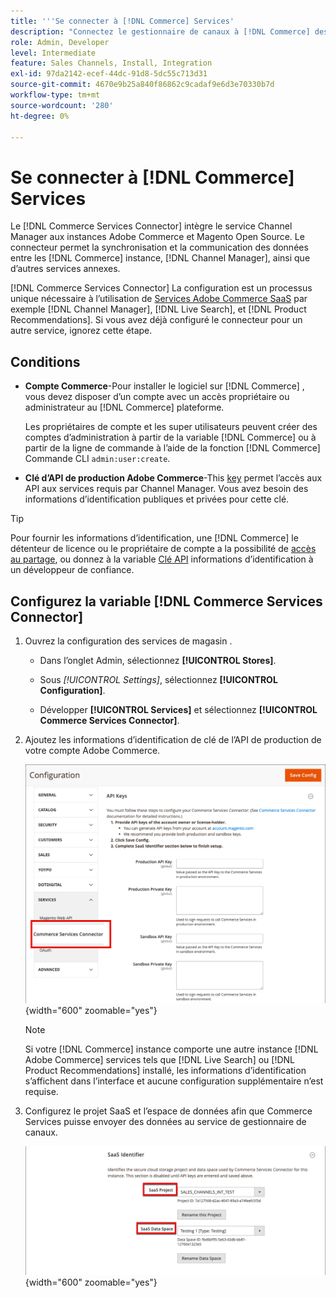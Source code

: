 ```yaml
---
title: '''Se connecter à [!DNL Commerce] Services'
description: "Connectez le gestionnaire de canaux à [!DNL Commerce] des services permettant la synchronisation et la communication des données entre les [!DNL Commerce] , Channel Manager et d’autres services annexes."
role: Admin, Developer
level: Intermediate
feature: Sales Channels, Install, Integration
exl-id: 97da2142-ecef-44dc-91d8-5dc55c713d31
source-git-commit: 4670e9b25a840f86862c9cadaf9e6d3e70330b7d
workflow-type: tm+mt
source-wordcount: '280'
ht-degree: 0%

---
```



# Se connecter à [!DNL Commerce] Services

Le [!DNL Commerce Services Connector] intègre le service Channel Manager aux instances Adobe Commerce et Magento Open Source. Le connecteur permet la synchronisation et la communication des données entre les [!DNL Commerce] instance, [!DNL Channel Manager], ainsi que d’autres services annexes.

[!DNL Commerce Services Connector] La configuration est un processus unique nécessaire à l’utilisation de [Services Adobe Commerce SaaS](https://experienceleague.adobe.com/docs/commerce-merchant-services/user-guides/home.html) par exemple [!DNL Channel Manager], [!DNL Live Search], et [!DNL Product Recommendations]. Si vous avez déjà configuré le connecteur pour un autre service, ignorez cette étape.

## Conditions

- **Compte Commerce**-Pour installer le logiciel sur [!DNL Commerce] , vous devez disposer d’un compte avec un accès propriétaire ou administrateur au [!DNL Commerce] plateforme.

  Les propriétaires de compte et les super utilisateurs peuvent créer des comptes d’administration à partir de la variable [!DNL Commerce] ou à partir de la ligne de commande à l’aide de la fonction [!DNL Commerce] Commande CLI `admin:user:create`.

- **Clé d’API de production Adobe Commerce**-This [key](https://experienceleague.adobe.com/docs/commerce-merchant-services/user-guides/integration-services/saas.html#genapikey) permet l’accès aux API aux services requis par Channel Manager. Vous avez besoin des informations d’identification publiques et privées pour cette clé.

>[!TIP]
>
>Pour fournir les informations d’identification, une [!DNL Commerce] le détenteur de licence ou le propriétaire de compte a la possibilité de [accès au partage](https://experienceleague.adobe.com/docs/commerce-admin/start/commerce-account/commerce-account-share.html), ou donnez à la variable [Clé API](https://experienceleague.adobe.com/docs/commerce-merchant-services/user-guides/integration-services/saas.html) informations d’identification à un développeur de confiance.

## Configurez la variable [!DNL Commerce Services Connector]

1. Ouvrez la configuration des services de magasin .

   - Dans l’onglet Admin, sélectionnez **[!UICONTROL Stores]**.

   - Sous *[!UICONTROL Settings]*, sélectionnez **[!UICONTROL Configuration]**.

   - Développer **[!UICONTROL Services]** et sélectionnez **[!UICONTROL Commerce Services Connector]**.

1. Ajoutez les informations d’identification de clé de l’API de production de votre compte Adobe Commerce.

   ![[!DNL Commerce Services Connector] dans le [!DNL Admin] view](assets/commerce-services-connector-admin-service-view.png){width="600" zoomable="yes"}


   >[!NOTE]
   >
   > Si votre [!DNL Commerce] instance comporte une autre instance [!DNL Adobe Commerce] services tels que [!DNL Live Search] ou [!DNL Product Recommendations] installé, les informations d’identification s’affichent dans l’interface et aucune configuration supplémentaire n’est requise.

1. Configurez le projet SaaS et l’espace de données afin que Commerce Services puisse envoyer des données au service de gestionnaire de canaux.

   ![[!DNL Commerce Services Connector] Configuration de l’identifiant SaaS dans la variable [!DNL Admin] view](assets/commerce-services-connector-saas-config.png){width="600" zoomable="yes"}


